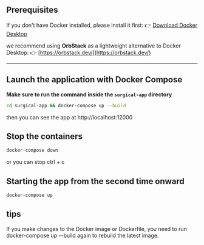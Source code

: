 <!-- Start the project with Docker -->

## Prerequisites

If you don't have Docker installed, please install it first:
👉 [Download Docker Desktop](https://www.docker.com/products/docker-desktop/)

we recommend using **OrbStack** as a lightweight alternative to Docker Desktop:
👉 [https://orbstack.dev/](https://orbstack.dev/)

---

## Launch the application with Docker Compose

**Make sure to run the command inside the `surgical-app` directory**

```sh
cd surgical-app && docker-compose up --build
```

then you can see the app at http://localhost:12000

## Stop the containers

```sh
docker-compose down
```

or you can stop ctrl + c

## Starting the app from the second time onward

```sh
docker-compose up
```

## tips

If you make changes to the Docker image or Dockerfile, you need to run docker-compose up --build again to rebuild the latest image.
